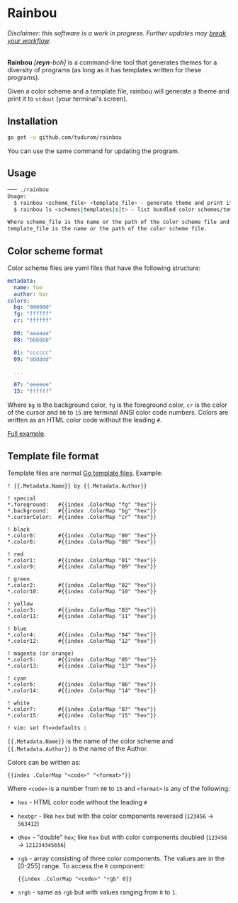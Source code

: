 # Rainbou

###### Disclaimer: this software is a work in progress. Further updates may [break your workflow](https://xkcd.com/1172/).

**Rainbou** *[<strong>reyn</strong>-boh]* is a command-line tool that generates
themes for a diversity of programs (as long as it has templates written for
these programs).

Given a color scheme and a template file,
rainbou will generate a theme and print it to `stdout` (your
terminal's screen).

## Installation

```bash
go get -u github.com/tudurom/rainbou
```

You can use the same command for updating the program.

## Usage

```bash
─── ./rainbou
Usage:
  $ rainbou <scheme_file> <template_file> - generate theme and print it on the screen
  $ rainbou ls <schemes|templates|s|t> - list bundled color schemes/templates

Where scheme_file is the name or the path of the color scheme file and
template_file is the name or the path of the color scheme file.
```

## Color scheme format

Color scheme files are yaml files that have the following structure:

```yaml
metadata:
  name: foo
  author: bar
colors:
  bg: "000000"
  fg: "ffffff"
  cr: "ffffff"

  00: "aaaaaa"
  08: "bbbbbb"

  01: "cccccc"
  09: "dddddd"

  ...

  07: "eeeeee"
  15: "ffffff"
```

Where `bg` is the background color, `fg` is the foreground color, `cr` is the
color of the cursor and `00` to `15` are terminal ANSI color code numbers.
Colors are written as an HTML color code without the leading `#`.

[Full example](https://github.com/tudurom/rainbou/blob/master/db/colors/thunder.yaml).

## Template file format

Template files are normal [Go template files](https://golang.org/pkg/text/template/). Example:

```
! {{.Metadata.Name}} by {{.Metadata.Author}}

! special
*.foreground:   #{{index .ColorMap "fg" "hex"}}
*.background:   #{{index .ColorMap "bg" "hex"}}
*.cursorColor:  #{{index .ColorMap "cr" "hex"}}

! black
*.color0:       #{{index .ColorMap "00" "hex"}}
*.color8:       #{{index .ColorMap "08" "hex"}}

! red
*.color1:       #{{index .ColorMap "01" "hex"}}
*.color9:       #{{index .ColorMap "09" "hex"}}

! green
*.color2:       #{{index .ColorMap "02" "hex"}}
*.color10:      #{{index .ColorMap "10" "hex"}}

! yellow
*.color3:       #{{index .ColorMap "03" "hex"}}
*.color11:      #{{index .ColorMap "11" "hex"}}

! blue
*.color4:       #{{index .ColorMap "04" "hex"}}
*.color12:      #{{index .ColorMap "12" "hex"}}

! magenta (or orange)
*.color5:       #{{index .ColorMap "05" "hex"}}
*.color13:      #{{index .ColorMap "13" "hex"}}

! cyan
*.color6:       #{{index .ColorMap "06" "hex"}}
*.color14:      #{{index .ColorMap "14" "hex"}}

! white
*.color7:       #{{index .ColorMap "07" "hex"}}
*.color15:      #{{index .ColorMap "15" "hex"}}

! vim: set ft=xdefaults :
```

`{{.Metadata.Name}}` is the name of the color scheme and `{{.Metadata.Author}}`
is the name of the Author.

Colors can be written as:

```
{{index .ColorMap "<code>" "<format>"}}
```

Where `<code>` is a number from `00` to `15` and `<format>` is any of the following:

- `hex` - HTML color code without the leading `#`

- `hexbgr` - like `hex` but with the color components reversed (`123456` ->
`563412`)

- `dhex` - "double" `hex`; like `hex` but with color components doubled
(`123456` -> `121234345656`)

- `rgb` - array consisting of three color components. The values are in the
[0-255] range. To access the `R`
component:

  ```
  {{index .ColorMap "<code>" "rgb" 0}}
  ```

- `srgb` - same as `rgb` but with values ranging from `0` to `1`.
